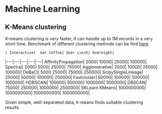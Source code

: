 Machine Learning
==========

## K-Means clustering

K-means clustering is very faster, it can handle up to 1M records in a very short time. Benchmark of different clustering methods can be find [here](http://hdbscan.readthedocs.io/en/latest/performance_and_scalability.html).

	| Interactive|	Get Coffee|	Over Lunch|	Overnight|
|---|---|---|---|---|
AffinityPropagation|	2000|	10000|	25000|	100000|
Spectral|	2000|	5000|	25000|	75000|
Agglomerative|	2000|	10000|	25000|	100000|
DeBaCl|	5000	25000|	75000|	250000|
ScipySingleLinkage|	25000|	50000|	100000|	250000|
Fastcluster|	50000|	100000|	500000|	1000000|
HDBSCAN|	100000|	500000|	1000000|	5000000|
DBSCAN|	75000|	250000|	1000000|	2500000|
SKLearn KMeans|	1000000000|	1000000000|	1000000000|	1000000000|

Given simple, well-separated data, k-means finds suitable clustering results. 
